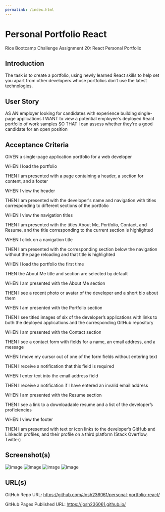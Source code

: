 ```yaml
---
permalink: /index.html
---
```


# Personal Portfolio React
Rice Bootcamp Challenge Assignment 20: React Personal Portfolio

## Introduction
The task is to create a portfolio, using newly learned React skills to help set you apart from 
other developers whose portfolios don’t use the latest technologies.

## User Story 
AS AN employer looking for candidates with experience building single-page applications
I WANT to view a potential employee's deployed React portfolio of work samples
SO THAT I can assess whether they're a good candidate for an open position

## Acceptance Criteria
GIVEN a single-page application portfolio for a web developer

WHEN I load the portfolio

THEN I am presented with a page containing a header, a section for content, and a footer

WHEN I view the header

THEN I am presented with the developer's name and navigation with titles corresponding to 
different sections of the portfolio

WHEN I view the navigation titles

THEN I am presented with the titles About Me, Portfolio, Contact, and Resume, and the title 
corresponding to the current section is highlighted

WHEN I click on a navigation title

THEN I am presented with the corresponding section below the navigation without the page 
reloading and that title is highlighted

WHEN I load the portfolio the first time

THEN the About Me title and section are selected by default

WHEN I am presented with the About Me section

THEN I see a recent photo or avatar of the developer and a short bio about them

WHEN I am presented with the Portfolio section

THEN I see titled images of six of the developer’s applications with links to both the deployed 
applications and the corresponding GitHub repository

WHEN I am presented with the Contact section

THEN I see a contact form with fields for a name, an email address, and a message

WHEN I move my cursor out of one of the form fields without entering text

THEN I receive a notification that this field is required

WHEN I enter text into the email address field

THEN I receive a notification if I have entered an invalid email address

WHEN I am presented with the Resume section

THEN I see a link to a downloadable resume and a list of the developer’s proficiencies

WHEN I view the footer

THEN I am presented with text or icon links to the developer’s GitHub and LinkedIn profiles, and 
their profile on a third platform (Stack Overflow, Twitter) 

## Screenshot(s)

![image](https://user-images.githubusercontent.com/71394743/210597280-ceb135e1-8033-42ec-87da-5ef32eafb61d.png)
![image](https://user-images.githubusercontent.com/71394743/210597359-905dd355-a2d6-46a4-a679-f5180684c33d.png)
![image](https://user-images.githubusercontent.com/71394743/210597401-5b225f82-8abe-42ed-8f45-64ee1add3165.png)
![image](https://user-images.githubusercontent.com/71394743/210599376-5795ea54-ae31-48de-ba79-ae81fd3fbb4a.png)


## URL(s)

GitHub Repo URL: https://github.com/Josh236061/personal-portfolio-react/

GitHub Pages Published URL: https://josh236061.github.io/
